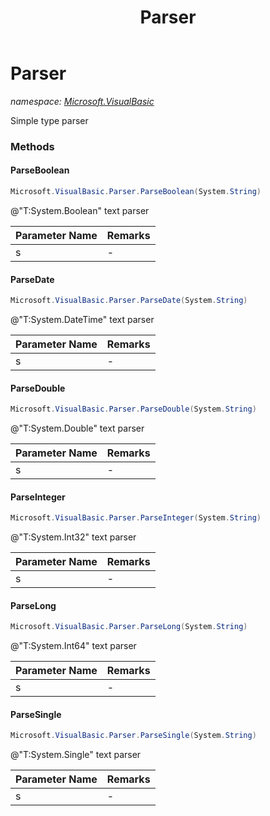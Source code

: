 ﻿---
title: Parser
---

# Parser
_namespace: [Microsoft.VisualBasic](N-Microsoft.VisualBasic.html)_

Simple type parser

### Methods

#### ParseBoolean
```csharp
Microsoft.VisualBasic.Parser.ParseBoolean(System.String)
```
@"T:System.Boolean" text parser

|Parameter Name|Remarks|
|--------------|-------|
|s|-|


#### ParseDate
```csharp
Microsoft.VisualBasic.Parser.ParseDate(System.String)
```
@"T:System.DateTime" text parser

|Parameter Name|Remarks|
|--------------|-------|
|s|-|


#### ParseDouble
```csharp
Microsoft.VisualBasic.Parser.ParseDouble(System.String)
```
@"T:System.Double" text parser

|Parameter Name|Remarks|
|--------------|-------|
|s|-|


#### ParseInteger
```csharp
Microsoft.VisualBasic.Parser.ParseInteger(System.String)
```
@"T:System.Int32" text parser

|Parameter Name|Remarks|
|--------------|-------|
|s|-|


#### ParseLong
```csharp
Microsoft.VisualBasic.Parser.ParseLong(System.String)
```
@"T:System.Int64" text parser

|Parameter Name|Remarks|
|--------------|-------|
|s|-|


#### ParseSingle
```csharp
Microsoft.VisualBasic.Parser.ParseSingle(System.String)
```
@"T:System.Single" text parser

|Parameter Name|Remarks|
|--------------|-------|
|s|-|





